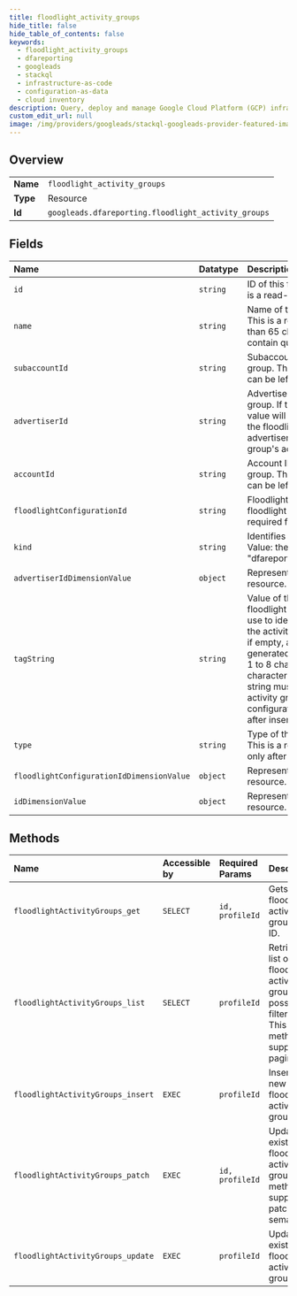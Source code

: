 ```yaml
---
title: floodlight_activity_groups
hide_title: false
hide_table_of_contents: false
keywords:
  - floodlight_activity_groups
  - dfareporting
  - googleads    
  - stackql
  - infrastructure-as-code
  - configuration-as-data
  - cloud inventory
description: Query, deploy and manage Google Cloud Platform (GCP) infrastructure and resources using SQL
custom_edit_url: null
image: /img/providers/googleads/stackql-googleads-provider-featured-image.png
---
```

  
    

## Overview
<table><tbody>
<tr><td><b>Name</b></td><td><code>floodlight_activity_groups</code></td></tr>
<tr><td><b>Type</b></td><td>Resource</td></tr>
<tr><td><b>Id</b></td><td><code>googleads.dfareporting.floodlight_activity_groups</code></td></tr>
</tbody></table>

## Fields
| Name | Datatype | Description |
|:-----|:---------|:------------|
| `id` | `string` | ID of this floodlight activity group. This is a read-only, auto-generated field. |
| `name` | `string` | Name of this floodlight activity group. This is a required field. Must be less than 65 characters long and cannot contain quotes. |
| `subaccountId` | `string` | Subaccount ID of this floodlight activity group. This is a read-only field that can be left blank. |
| `advertiserId` | `string` | Advertiser ID of this floodlight activity group. If this field is left blank, the value will be copied over either from the floodlight configuration's advertiser or from the existing activity group's advertiser. |
| `accountId` | `string` | Account ID of this floodlight activity group. This is a read-only field that can be left blank. |
| `floodlightConfigurationId` | `string` | Floodlight configuration ID of this floodlight activity group. This is a required field. |
| `kind` | `string` | Identifies what kind of resource this is. Value: the fixed string "dfareporting#floodlightActivityGroup". |
| `advertiserIdDimensionValue` | `object` | Represents a DimensionValue resource. |
| `tagString` | `string` | Value of the type= parameter in the floodlight tag, which the ad servers use to identify the activity group that the activity belongs to. This is optional: if empty, a new tag string will be generated for you. This string must be 1 to 8 characters long, with valid characters being a-z0-9[ _ ]. This tag string must also be unique among activity groups of the same floodlight configuration. This field is read-only after insertion. |
| `type` | `string` | Type of the floodlight activity group. This is a required field that is read-only after insertion. |
| `floodlightConfigurationIdDimensionValue` | `object` | Represents a DimensionValue resource. |
| `idDimensionValue` | `object` | Represents a DimensionValue resource. |
## Methods
| Name | Accessible by | Required Params | Description |
|:-----|:--------------|:----------------|:------------|
| `floodlightActivityGroups_get` | `SELECT` | `id, profileId` | Gets one floodlight activity group by ID. |
| `floodlightActivityGroups_list` | `SELECT` | `profileId` | Retrieves a list of floodlight activity groups, possibly filtered. This method supports paging. |
| `floodlightActivityGroups_insert` | `EXEC` | `profileId` | Inserts a new floodlight activity group. |
| `floodlightActivityGroups_patch` | `EXEC` | `id, profileId` | Updates an existing floodlight activity group. This method supports patch semantics. |
| `floodlightActivityGroups_update` | `EXEC` | `profileId` | Updates an existing floodlight activity group. |
